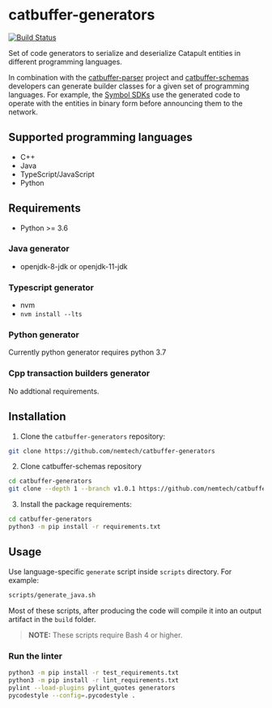 # catbuffer-generators

[![Build Status](https://api.travis-ci.com/nemtech/catbuffer-generators.svg?branch=main)](https://travis-ci.com/nemtech/catbuffer-generators)

Set of code generators to serialize and deserialize Catapult entities in different programming languages.

In combination with the [catbuffer-parser](https://github.com/nemtech/catbuffer-parser) project and [catbuffer-schemas](https://github.com/nemtech/catbuffer-parser) developers can generate builder classes for a given set of programming languages. For example, the [Symbol SDKs](https://nemtech.github.io/sdk) use the generated code to operate with the entities in binary form before announcing them to the network.

## Supported programming languages

- C++
- Java
- TypeScript/JavaScript
- Python

## Requirements

- Python >= 3.6

### Java generator

-  openjdk-8-jdk or openjdk-11-jdk

### Typescript generator

- nvm
- `nvm install --lts`

### Python generator

Currently python generator requires python 3.7

### Cpp transaction builders generator

No addtional requirements.

## Installation

1. Clone the ``catbuffer-generators`` repository:

```bash
git clone https://github.com/nemtech/catbuffer-generators
```

2. Clone catbuffer-schemas repository

```bash
cd catbuffer-generators
git clone --depth 1 --branch v1.0.1 https://github.com/nemtech/catbuffer-schemas.git 
```

3. Install the package requirements:

```bash
cd catbuffer-generators
python3 -m pip install -r requirements.txt
```

## Usage

Use language-specific `generate` script inside `scripts` directory. For example:

```bash
scripts/generate_java.sh
```

Most of these scripts, after producing the code will compile it into an output artifact in the ``build`` folder.

> **NOTE:**
> These scripts require Bash 4 or higher.

### Run the linter

```bash
python3 -m pip install -r test_requirements.txt
python3 -m pip install -r lint_requirements.txt
pylint --load-plugins pylint_quotes generators
pycodestyle --config=.pycodestyle .
```


